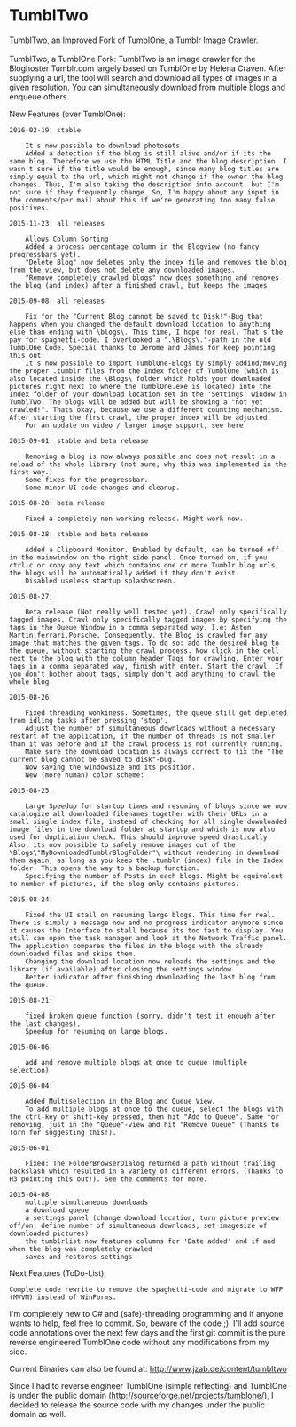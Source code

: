 # TumblTwo
TumblTwo, an Improved Fork of TumblOne, a Tumblr Image Crawler.
<br><br>
TumblTwo, a TumblOne Fork:
TumblTwo is an image crawler for the Bloghoster Tumblr.com largely
based on TumblOne by Helena Craven. After supplying a url, the tool 
will search and download all types of images in a given resolution.
You can simultaneously download from multiple blogs and enqueue others. 

New Features (over TumblOne):

	2016-02-19: stable

		It's now possible to download photosets
		Added a detection if the blog is still alive and/or if its the same blog. Therefore we use the HTML Title and the blog description. I wasn't sure if the title would be enough, since many blog titles are simply equal to the url, which might not change if the owner the blog changes. Thus, I'm also taking the description into account, but I'm not sure if they frequently change. So, I'm happy about any input in the comments/per mail about this if we're generating too many false positives.

	2015-11-23: all releases

		Allows Column Sorting
		Added a process percentage column in the Blogview (no fancy progressbars yet).
		"Delete Blog" now deletes only the index file and removes the blog from the view, but does not delete any downloaded images.
		"Remove completely crawled blogs" now does something and removes the blog (and index) after a finished crawl, but keeps the images.

	2015-09-08: all releases

		Fix for the "Current Blog cannot be saved to Disk!"-Bug that happens when you changed the default download location to anything else than ending with \blogs\. This time, I hope for real. That's the pay for spaghetti-code. I overlooked a ".\Blogs\."-path in the old TumblOne Code. Special thanks to Jerome and James for keep pointing this out!
		It's now possible to import TumblOne-Blogs by simply addind/moving the proper .tumblr files from the Index folder of TumblOne (which is also located inside the \Blogs\ folder which holds your downloaded pictures right next to where the TumblOne.exe is located) into the Index folder of your download location set in the 'Settings' window in TumblTwo. The blogs will be added but will be showing a "not yet crawled!". Thats okay, because we use a different counting mechanism. After starting the first crawl, the proper index will be adjusted.
		For an update on video / larger image support, see here

	2015-09-01: stable and beta release

		Removing a blog is now always possible and does not result in a reload of the whole library (not sure, why this was implemented in the first way.)
		Some fixes for the progressbar.
		Some minor UI code changes and cleanup.

	2015-08-28: beta release

		Fixed a completely non-working release. Might work now..

	2015-08-28: stable and beta release

		Added a Clipboard Monitor. Enabled by default, can be turned off in the mainwindow on the right side panel. Once turned on, if you ctrl-c or copy any text which contains one or more Tumblr blog urls, the blogs will be automatically added if they don't exist.
		Disabled useless startup splashscreen.

	2015-08-27:

		Beta release (Not really well tested yet). Crawl only specifically tagged images. Crawl only specifically tagged images by specifying the tags in the Queue Window in a comma separated way. I.e: Aston Martin,ferrari,Porsche. Consequently, the Blog is crawled for any image that matches the given tags. To do so: add the desired blog to the queue, without starting the crawl process. Now click in the cell next to the blog with the column header Tags for crawling. Enter your tags in a comma separated way, finish with enter. Start the crawl. If you don't bother about tags, simply don't add anything to crawl the whole blog.

	2015-08-26:

		Fixed threading wonkiness. Sometimes, the queue still got depleted from idling tasks after pressing 'stop'.
		Adjust the number of simultaneous downloads without a necessary restart of the application, if the number of threads is not smaller than it was before and if the crawl process is not currently running.
		Make sure the download location is always correct to fix the "The current blog cannot be saved to disk"-bug.
		Now saving the windowsize and its position.
		New (more human) color scheme:

	2015-08-25:

		Large Speedup for startup times and resuming of blogs since we now catalogize all downloaded filenames together with their URLs in a small single index file, instead of checking for all single downloaded image files in the download folder at startup and which is now also used for duplication check. This should improve speed drastically. Also, its now possible to safely remove images out of the \Blogs\"MyDownloadedTumblrBlogFolder"\ without rendering in download them again, as long as you keep the .tumblr (index) file in the Index folder. This opens the way to a backup function.
		Specifying the number of Posts in each blogs. Might be equivalent to number of pictures, if the blog only contains pictures.

	2015-08-24:

		Fixed the UI stall on resuming large blogs. This time for real. There is simply a message now and no progress indicator anymore since it causes the Interface to stall because its too fast to display. You still can open the task manager and look at the Network Traffic panel. The application compares the files in the blogs with the already downloaded files and skips them.
		Changing the download location now reloads the settings and the library (if available) after closing the settings window.
		Better indicator after finishing downloading the last blog from the queue.

	2015-08-21:

		fixed broken queue function (sorry, didn't test it enough after the last changes).
		Speedup for resuming on large blogs.

	2015-06-06:

		add and remove multiple blogs at once to queue (multiple selection)

	2015-06-04:

		Added Multiselection in the Blog and Queue View.
		To add multiple blogs at once to the queue, select the blogs with the ctrl-key or shift-key pressed, then hit "Add to Queue". Same for removing, just in the "Queue"-view and hit "Remove Queue" (Thanks to Torn for suggesting this!).

	2015-06-01:

		Fixed: The FolderBrowserDialog returned a path without trailing backslash which resulted in a variety of different errors. (Thanks to H3 pointing this out!). See the comments for more.

    2015-04-08:
        multiple simultaneous downloads
        a download queue
        a settings panel (change download location, turn picture preview off/on, define number of simultaneous downloads, set imagesize of downloaded pictures)
        the tumblrlist now features columns for 'Date added' and if and when the blog was completely crawled
        saves and restores settings


Next Features (ToDo-List):

    Complete code rewrite to remove the spaghetti-code and migrate to WFP (MVVM) instead of WinForms.

I'm completely new to C# and (safe)-threading programming and if anyone 
wants to help, feel free to commit. So, beware of the code ;). I'll add
source code annotations over the next few days and the first git commit is
the pure reverse engineered TumblOne code without any modifications from my
side.

Current Binaries can also be found at: http://www.jzab.de/content/tumbltwo

Since I had to reverse engineer TumblOne (simple reflecting) and TumblOne
is under the public domain (http://sourceforge.net/projects/tumblone/), I
decided to release the source code with my changes under the public domain
as well.
